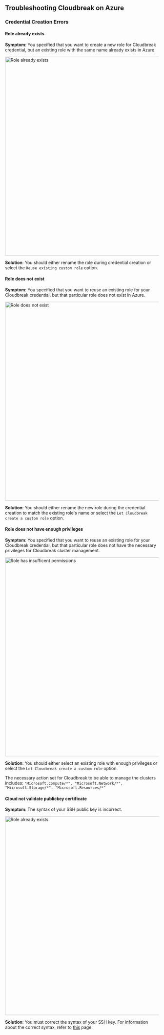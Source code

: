 
## Troubleshooting Cloudbreak on Azure 

### Credential Creation Errors

#### Role already exists

**Symptom**: You specified that you want to create a new role for Cloudbreak credential, but an existing role with the same name already exists in Azure.

<a href="../images/new-role-already-exists.png" target="_blank"><img src="../images/new-role-already-exists.png" width="650" title="Role already exists"></a>

**Solution**: You should either rename the role during credential creation or select the `Reuse existing custom role` option. 

#### Role does not exist

**Symptom**: You specified that you want to reuse an existing role for your Cloudbreak credential, but that particular role does not exist in Azure.

<a href="../images/reuse-role-not-exists.png" target="_blank"><img src="../images/reuse-role-not-exists.png" width="650" title="Role does not exist"></a>

**Solution**: You should either rename the new role during the credential creation to match the existing role's name or select the `Let Cloudbreak create a custom role` option. 

#### Role does not have enough privileges 

**Symptom**: You specified that you want to reuse an  existing role for your Cloudbreak credential, but that particular role does not have the necessary privileges for Cloudbreak cluster management.

<a href="../images/reuse-role-insuff-permissions.png" target="_blank"><img src="../images/reuse-role-insuff-permissions.png" width="650" title="Role has insufficent permissions"></a>

**Solution**: You should either select an existing role with enough privileges or select the `Let Cloudbreak create a custom role` option.
 
The necessary action set for Cloudbreak to be able to manage the clusters includes:
        `"Microsoft.Compute/*",
        "Microsoft.Network/*",
        "Microsoft.Storage/*",
        "Microsoft.Resources/*"`
 
#### Cloud not validate publickey certificate

**Symptom**: The syntax of your SSH public key is incorrect.

<a href="../images/invalid-ssh-key.png" target="_blank"><img src="../images/invalid-ssh-key.png" width="650" title="Role already exists"></a>

**Solution**: You must correct the syntax of your SSH key. For information about the correct syntax, refer to [this](https://tools.ietf.org/html/rfc4716#section-3.6) page.
